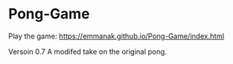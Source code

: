 # Pong-Game

Play the game: https://emmanak.github.io/Pong-Game/index.html

Versoin 0.7
A modifed take on the original pong.
